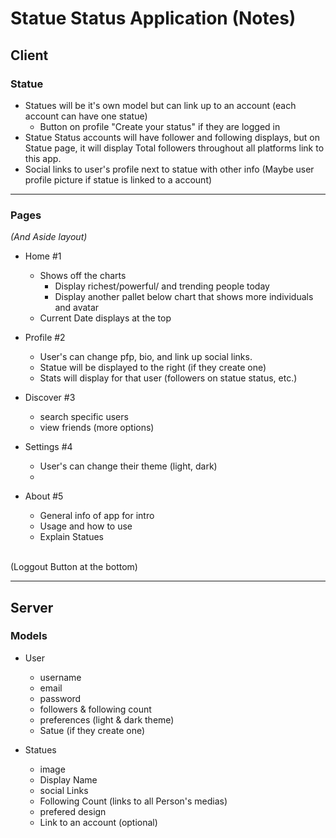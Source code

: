 # Statue Status Application (Notes)

## Client

### Statue

- Statues will be it's own model but can link up to an account (each account can have one statue)
  - Button on profile "Create your status" if they are logged in
- Statue Status accounts will have follower and following displays, but on Statue page, it will display Total followers throughout all platforms link to this app.
- Social links to user's profile next to statue with other info (Maybe user profile picture if statue is linked to a account)

---

### Pages

_(And Aside layout)_

- Home #1

  - Shows off the charts
    - Display richest/powerful/ and trending people today
    - Display another pallet below chart that shows more individuals and avatar
  - Current Date displays at the top

- Profile #2

  - User's can change pfp, bio, and link up social links.
  - Statue will be displayed to the right (if they create one)
  - Stats will display for that user (followers on statue status, etc.)

- Discover #3

  - search specific users
  - view friends (more options)

- Settings #4

  - User's can change their theme (light, dark)
  -

- About #5

  - General info of app for intro
  - Usage and how to use
  - Explain Statues

<br>
  (Loggout Button at the bottom)

---

## Server

### Models

- User

  - username
  - email
  - password
  - followers & following count
  - preferences (light & dark theme)
  - Satue (if they create one)

- Statues

  - image
  - Display Name
  - social Links
  - Following Count (links to all Person's medias)
  - prefered design
  - Link to an account (optional)
